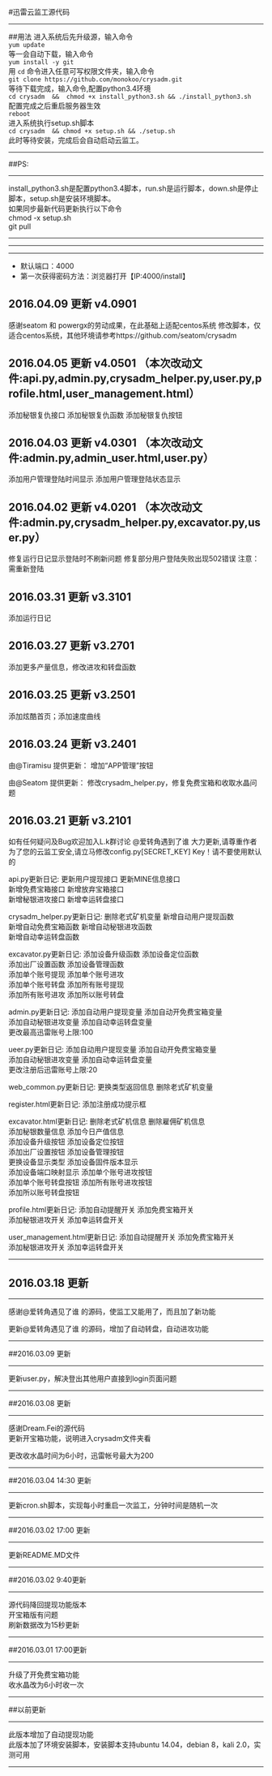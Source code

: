 #迅雷云监工源代码
***

##用法
进入系统后先升级源，输入命令<br>
`yum update` <br>
等一会自动下载，输入命令 <br>
`yum install -y git` <br>
用 `cd` 命令进入任意可写权限文件夹，输入命令<br>
`git clone https://github.com/monokoo/crysadm.git`<br>
等待下载完成，输入命令,配置python3.4环境<br>
`cd crysadm  &&  chmod +x install_python3.sh && ./install_python3.sh`<br>
配置完成之后重启服务器生效<br>
`reboot`<br>
进入系统执行setup.sh脚本<br>
`cd crysadm  && chmod +x setup.sh && ./setup.sh`<br>
此时等待安装，完成后会自动启动云监工。<br>
***
##PS:<br>
***
install_python3.sh是配置python3.4脚本，run.sh是运行脚本，down.sh是停止脚本，setup.sh是安装环境脚本。<br>
如果同步最新代码更新执行以下命令<br>
chmod -x setup.sh <br>
git pull <br>
***
***




***   
- 默认端口：4000
- 第一次获得密码方法：浏览器打开【IP:4000/install】


##  2016.04.09 更新 v4.0901
感谢seatom 和 powergx的劳动成果，在此基础上适配centos系统
修改脚本，仅适合centos系统，其他环境请参考https://github.com/seatom/crysadm

##  2016.04.05 更新 v4.0501 （本次改动文件:api.py,admin.py,crysadm_helper.py,user.py,profile.html,user_management.html）
添加秘银复仇接口
添加秘银复仇函数
添加秘银复仇按钮

##  2016.04.03 更新 v4.0301 （本次改动文件:admin.py,admin_user.html,user.py）
添加用户管理登陆时间显示
添加用户管理登陆状态显示

##  2016.04.02 更新 v4.0201 （本次改动文件:admin.py,crysadm_helper.py,excavator.py,user.py）
修复运行日记显示登陆时不刷新问题
修复部分用户登陆失败出现502错误
注意：需重新登陆

##  2016.03.31 更新 v3.3101

添加运行日记

##  2016.03.27 更新 v3.2701

添加更多产量信息，修改进攻和转盘函数

##  2016.03.25 更新 v3.2501

添加炫酷首页；添加速度曲线

##  2016.03.24 更新 v3.2401

由@Tiramisu 提供更新：
增加“APP管理”按钮

由@Seatom 提供更新：
修改crysadm_helper.py，修复免费宝箱和收取水晶问题

##  2016.03.21 更新 v3.2101

如有任何疑问及Bug欢迎加入L.k群讨论
@爱转角遇到了谁 大力更新,请尊重作者
为了您的云监工安全,请立马修改config.py[SECRET_KEY] Key！请不要使用默认的

api.py更新日记:
更新用户提现接口	更新MINE信息接口  
新增免费宝箱接口	新增放弃宝箱接口  
新增秘银进攻接口	新增幸运转盘接口  

crysadm_helper.py更新日记:
删除老式矿机变量	    新增自动用户提现函数  
新增自动免费宝箱函数	新增自动秘银进攻函数  
新增自动幸运转盘函数

excavator.py更新日记:
添加设备升级函数	添加设备定位函数  
添加出厂设置函数	添加设备管理函数  
添加单个账号提现	添加单个账号进攻  
添加单个账号转盘	添加所有账号提现  
添加所有账号进攻	添加所以账号转盘  

admin.py更新日记:
添加自动用户提现变量	添加自动开免费宝箱变量  
添加自动秘银进攻变量	添加自动幸运转盘变量  
更改最高迅雷账号上限:100

ueer.py更新日记:
添加自动用户提现变量	添加自动开免费宝箱变量  
添加自动秘银进攻变量	添加自动幸运转盘变量  
更改注册后迅雷账号上限:20

web_common.py更新日记:
更换类型返回信息	删除老式矿机变量  

register.html更新日记:
添加注册成功提示框

excavator.html更新日记:
删除老式矿机信息	删除雇佣矿机信息  
添加秘银数量信息	添加今日产值信息  
添加设备升级按钮	添加设备定位按钮  
添加出厂设置按钮	添加设备管理按钮  
更换设备显示类型	添加设备固件版本显示  
添加设备端口映射显示	添加单个账号进攻按钮  
添加单个账号转盘按钮	添加所有账号进攻按钮  
添加所以账号转盘按钮

profile.html更新日记:
添加自动提醒开关	添加免费宝箱开关  
添加秘银进攻开关	添加幸运转盘开关  

user_management.html更新日记:
添加自动提醒开关	添加免费宝箱开关  
添加秘银进攻开关	添加幸运转盘开关  



***   

##  2016.03.18 更新

***   

感谢@爱转角遇见了谁 的源码，使监工又能用了，而且加了新功能

更新@爱转角遇见了谁 的源码，增加了自动转盘，自动进攻功能

***    
##2016.03.09 更新
***
更新user.py，解决登出其他用户直接到login页面问题
***
##2016.03.08 更新
***
感谢Dream.Fei的源代码  
更新开宝箱功能，说明进入crysadm文件夹看     

更改收水晶时间为6小时，迅雷帐号最大为200
***
##2016.03.04 14:30 更新
***
更新cron.sh脚本，实现每小时重启一次监工，分钟时间是随机一次
***
##2016.03.02 17:00 更新
***
更新README.MD文件
***
##2016.03.02 9:40更新
***
源代码降回提现功能版本<br>
开宝箱版有问题<br>
刷新数据改为15秒更新<br>
***
##2016.03.01 17:00更新
***
升级了开免费宝箱功能<br>
收水晶改为6小时收一次<br>
***
##以前更新
***
此版本增加了自动提现功能<br>
此版本加了环境安装脚本，安装脚本支持ubuntu 14.04，debian 8，kali 2.0，实测可用<br>
***

